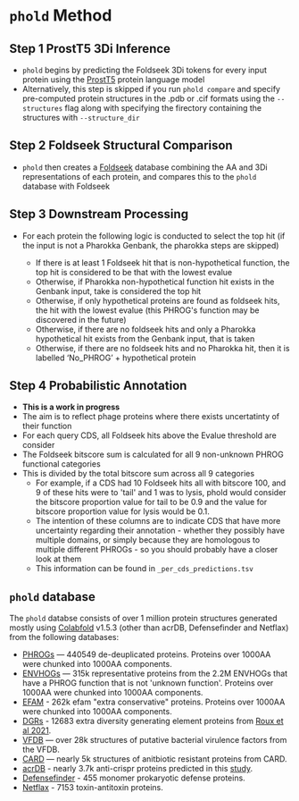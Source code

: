# `phold` Method

## Step 1 ProstT5 3Di Inference

* `phold` begins by predicting the Foldseek 3Di tokens for every input protein using the [ProstT5](https://github.com/mheinzinger/ProstT5) protein language model
* Alternatively, this step is skipped if you run `phold compare` and specify pre-computed protein structures in the .pdb or .cif formats using the `--structures` flag along with specifying the firectory containing the structures with `--structure_dir`

## Step 2 Foldseek Structural Comparison

* `phold` then creates a [Foldseek](https://github.com/steineggerlab/foldseek) database combining the AA and 3Di representations of each protein, and compares this to the `phold` database with Foldseek

## Step 3 Downstream Processing

* For each protein the following logic is conducted to select the top hit (if the input is not a Pharokka Genbank, the pharokka steps are skipped)

  * If there is at least 1 Foldseek hit that is non-hypothetical function, the top hit is considered to be that with the lowest evalue
  * Otherwise, if Pharokka non-hypothetical function hit exists in the Genbank input, take is considered the top hit
  * Otherwise, if only hypothetical proteins are found as foldseek hits, the hit with the lowest evalue (this PHROG's function may be discovered in the future)
  * Otherwise, if there are no foldseek hits and only a Pharokka hypothetical hit exists from the Genbank input, that is taken
  * Otherwise, if there are no foldseek hits and no Pharokka hit, then it is labelled ‘No_PHROG’ + hypothetical protein

## Step 4 Probabilistic Annotation

* **This is a work in progress**
* The aim is to reflect phage proteins where there exists uncertatinty of their function
* For each query CDS, all Foldseek hits above the Evalue threshold are consider
* The Foldseek bitscore sum is calculated for all 9 non-unknown PHROG functional categories
* This is divided by the total bitscore sum across all 9 categories
   *  For example, if a CDS had 10 Foldseek hits all with bitscore 100, and 9 of these hits were to 'tail' and 1 was to lysis, phold would consider the bitscore proportion value for tail to be 0.9 and the value for bitscore proportion value for lysis would be 0.1.
   *  The intention of these columns are to indicate CDS that have more uncertainty regarding their annotation - whether they possibly have multiple domains, or simply because they are homologous to multiple different PHROGs - so you should probably have a closer look at them
   *  This information can be found in `_per_cds_predictions.tsv`

## `phold` database

The `phold` databse consists of over 1 million protein structures generated mostly using [Colabfold](https://github.com/sokrypton/ColabFold) v1.5.3 (other than acrDB, Defensefinder and Netflax) from the following databases:

* [PHROGs](https://phrogs.lmge.uca.fr) — 440549 de-deuplicated proteins. Proteins over 1000AA were chunked into 1000AA components.
* [ENVHOGs](http://envhog.u-ga.fr/envhog/) — 315k representative proteins from the 2.2M ENVHOGs that have a PHROG function that is not 'unknown function'. Proteins over 1000AA were chunked into 1000AA components.
* [EFAM](https://doi.org/10.1093/bioinformatics/btab451) - 262k efam "extra conservative" proteins. Proteins over 1000AA were chunked into 1000AA components.
* [DGRs](https://doi.org/10.1038/s41467-021-23402-7) - 12683 extra diversity generating element proteins from [Roux et al 2021](https://doi.org/10.1038/s41467-021-23402-7).
* [VFDB](http://www.mgc.ac.cn/VFs/main.htm) — over 28k structures of putative bacterial virulence factors from the VFDB.
* [CARD](https://card.mcmaster.ca) — nearly 5k structures of anitbiotic resistant proteins from CARD.
* [acrDB](https://bcb.unl.edu/AcrDB/) - nearly 3.7k anti-crispr proteins predicted in this [study](https://doi.org/10.1089/crispr.2023.0011).
* [Defensefinder](https://defensefinder.mdmlab.fr) - 455 monomer prokaryotic defense proteins.
* [Netflax](https://doi.org/10.1073/pnas.2305393120) - 7153 toxin-antitoxin proteins.
